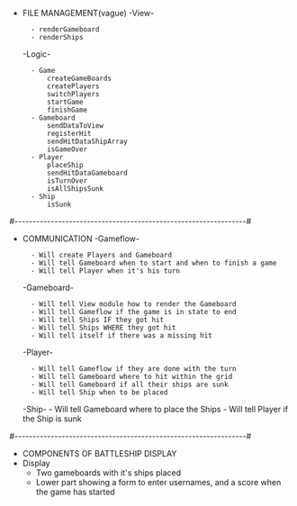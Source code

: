 - FILE MANAGEMENT(vague)
    -View-

        - renderGameboard
        - renderShips

    -Logic-

        - Game
            createGameBoards
            createPlayers
            switchPlayers
            startGame
            finishGame
        - Gameboard
            sendDataToView
            registerHit
            sendHitDataShipArray
            isGameOver
        - Player
            placeShip
            sendHitDataGameboard
            isTurnOver
            isAllShipsSunk
        - Ship
            isSunk
    
#----------------------------------------------------------------#

- COMMUNICATION
    -Gameflow-

        - Will create Players and Gameboard
        - Will tell Gameboard when to start and when to finish a game
        - Will tell Player when it's his turn

    -Gameboard-

        - Will tell View module how to render the Gameboard
        - Will tell Gameflow if the game is in state to end 
        - Will tell Ships IF they got hit
        - Will tell Ships WHERE they got hit
        - Will tell itself if there was a missing hit
        
    -Player-

        - Will tell Gameflow if they are done with the turn
        - Will tell Gameboard where to hit within the grid
        - Will tell Gameboard if all their ships are sunk 
        - Will tell Ship when to be placed
    -Ship-
        - Will tell Gameboard where to place the Ships
        - Will tell Player if the Ship is sunk

#----------------------------------------------------------------#

- COMPONENTS OF BATTLESHIP DISPLAY
 - Display
    - Two gameboards with it's ships placed
    - Lower part showing a form to enter usernames, and a
      score when the game has started

